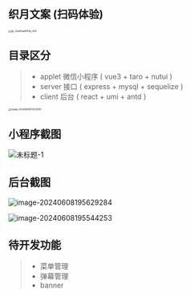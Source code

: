 ## 织月文案 (扫码体验)

<img src="https://qny.weizulin.cn/images/202406081112331.jpg" alt="gh_25a40aa9f94a_258" style="zoom:33%;" />


## 目录区分

> - applet 微信小程序 ( vue3 + taro + nutui )
> -  server 接口 ( express + mysql +  sequelize )
> - client 后台 ( react + umi + antd )

<img src="https://qny.weizulin.cn/images/202406081135819.png" alt="image-20240608113530761" style="zoom: 33%;" />




## 小程序截图

![未标题-1](https://qny.weizulin.cn/images/202406081149981.png)



## 后台截图

![image-20240608195629284](https://qny.weizulin.cn/images/202406081956313.png)

![image-20240608195544253](https://qny.weizulin.cn/images/202406081955344.png)



## 待开发功能

> - 菜单管理
> - 弹幕管理
> - banner 

